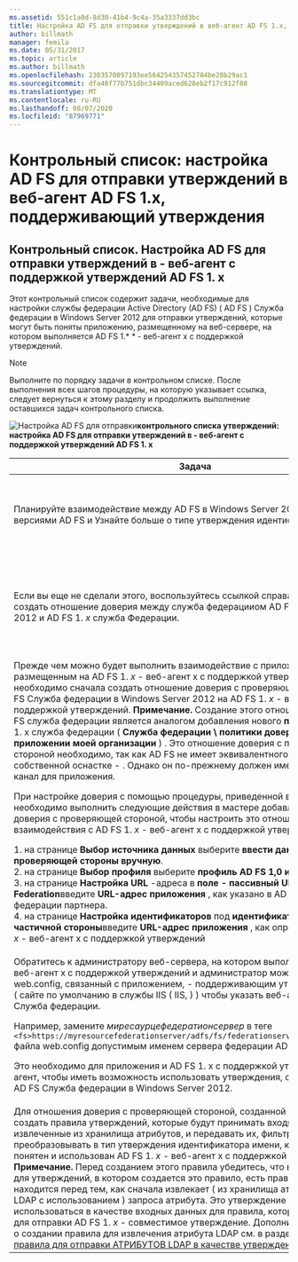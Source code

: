 ```yaml
---
ms.assetid: 551c1a0d-8d30-41b4-9c4a-35a3337dd3bc
title: Настройка AD FS для отправки утверждений в веб-агент AD FS 1.x, поддерживающий утверждения
author: billmath
manager: femila
ms.date: 05/31/2017
ms.topic: article
ms.author: billmath
ms.openlocfilehash: 2303570097193ee564254357452784be28b29ac1
ms.sourcegitcommit: dfa48f77b751dbc34409aced628eb2f17c912f08
ms.translationtype: MT
ms.contentlocale: ru-RU
ms.lasthandoff: 08/07/2020
ms.locfileid: "87969771"
---
```

# <a name="checklist-configuring-ad-fs-to-send-claims-to-an-ad-fs-1x-claims-aware-web-agent"></a>Контрольный список: настройка AD FS для отправки утверждений в веб-агент AD FS 1.x, поддерживающий утверждения


## <a name="checklist-configuring-ad-fs-to-send-claims-to-an-adfs1x-claims-aware-web-agent"></a>Контрольный список. Настройка AD FS для отправки утверждений в \- веб-агент с поддержкой утверждений AD FS 1. x
Этот контрольный список содержит задачи, необходимые для настройки службы федерации Active Directory (AD FS) \( AD FS \) Служба федерации в Windows Server 2012 для отправки утверждений, которые могут быть поняты приложению, размещенному на веб-сервере, на котором выполняется AD FS 1.* * \- веб-агент x с поддержкой утверждений.

> [!NOTE]
> Выполните по порядку задачи в контрольном списке. После выполнения всех шагов процедуры, на которую указывает ссылка, следует вернуться к этому разделу и продолжить выполнение оставшихся задач контрольного списка.

![Настройка AD FS для отправки](media/2b05dce3-938f-4168-9b8f-1f4398cbdb9b.gif)**контрольного списка утверждений: настройка AD FS для отправки утверждений в \- веб-агент с поддержкой утверждений AD FS 1. x**

|Задача|Справочник|
|--------|-------------|
|Планируйте взаимодействие между AD FS в Windows Server 2012 и предыдущими версиями AD FS и Узнайте больше о типе утверждения идентификатора имени.|![Настройка AD FS для отправки планирования утверждений](media/faa393df-4856-4431-9eda-4f4e5be72a90.gif)[для взаимодействия с AD FS 1. x](/previous-versions/windows/it-pro/windows-server-2012-R2-and-2012/ff678040(v=ws.11))|
|Если вы еще не сделали этого, воспользуйтесь ссылкой справа, чтобы сначала создать отношение доверия между служба федерацииом AD FS в Windows Server 2012 и AD FS 1. *x* служба Федерации.|[Контрольный список. Настройка AD FS для отправки утверждений в службу федерации AD FS 1.x](Checklist--Configuring-AD-FS-to-Send-Claims-to-an-AD-FS-1.x-Federation-Service.md)|
|Прежде чем можно будет выполнить взаимодействие с приложением, размещенным на AD FS 1. *x* \- веб-агент x с поддержкой утверждений необходимо сначала создать отношение доверия с проверяющей стороной в AD FS Служба федерации в Windows Server 2012 на AD FS 1. *x* \- веб-агент x с поддержкой утверждений. **Примечание.** Создание этого отношения доверия в AD FS служба федерации является аналогом добавления нового **приложения** в AD FS 1. x служба федерации \( **Служба федерации \\ политики доверия в \\ \\ приложении моей организации** \) . Это отношение доверия с проверяющей стороной необходимо, так как AD FS не имеет эквивалентного узла **приложения** в собственной оснастке \- . Однако он по-прежнему должен иметь защищенный канал для приложения.<p>При настройке доверия с помощью процедуры, приведенной в ссылке справа, необходимо выполнить следующие действия в мастере добавления отношений доверия с проверяющей стороной, чтобы настроить это отношение доверия для взаимодействия с AD FS 1. *x* \- веб-агент x с поддержкой утверждений:<p>1. на странице **Выбор источника данных** выберите **ввести данные о доверии проверяющей стороны вручную**.<br />2. на странице **Выбор профиля** выберите **профиль AD FS 1,0 и 1,1**.<br />3. на странице **Настройка URL** -адреса в **поле \- пассивный URL-адрес WS Federation**введите **URL-адрес приложения** , как указано в AD FS 1.* x* служба федерации партнера.<br />4. на странице **Настройка идентификаторов** под **идентификатором доверия частичной стороны**введите **URL-адрес приложения** , как определено в AD FS 1. *x* \- веб-агент x с поддержкой утверждений|![Настройка AD FS для отправки утверждений](media/faa393df-4856-4431-9eda-4f4e5be72a90.gif)[Создание отношения доверия с проверяющей стороной вручную](../../ad-fs/operations/Create-a-Relying-Party-Trust.md)|
|Обратитесь к администратору веб-сервера, на котором выполняется AD FS 1. *x* \- веб-агент x с поддержкой утверждений и администратор может изменить файл web.config, связанный с приложением, \- поддерживающим утверждения, на веб- \( сайте по умолчанию в службы IIS \( IIS, \) \) чтобы указать веб-агент на AD FS Служба федерации.<p>Например, замените *миресаурцефедератионсервер* в теге `<fs>https://myresourcefederationserver/adfs/fs/federationserverservice.asmx</fs>` файла web.config допустимым именем сервера федерации AD FS.<p>Это необходимо для приложения и AD FS 1. x с поддержкой утверждений \- веб-агент, чтобы иметь возможность использовать утверждения, отправленные им из AD FS Служба федерации в Windows Server 2012.|Н\/Д|
|Для отношения доверия с проверяющей стороной, созданной ранее, необходимо создать правила утверждений, которые будут принимать входящие утверждения, извлеченные из хранилища атрибутов, и передавать их, фильтровать или преобразовывать в тип утверждения идентификатора имени, который может быть понятен и использован AD FS 1. *x* \- веб-агент x с поддержкой утверждений. **Примечание.** Перед созданием этого правила убедитесь, что в наборе правил для утверждений, в котором создается это правило, есть правило, которое находится перед тем, как сначала извлекает \( из хранилища атрибутов протокол LDAP с использованием \) запроса атрибута. Это утверждение будет использоваться в качестве входных данных для правила, которое вы создадите для отправки AD FS 1. *x* \- совместимое утверждение. Дополнительные сведения о создании правила для извлечения атрибута LDAP см. в разделе [Создание правила для отправки АТРИБУТОВ LDAP в качестве утверждений](../../ad-fs/operations/Create-a-Rule-to-Send-LDAP-Attributes-as-Claims.md).|![Настройка AD FS для отправки утверждений](media/faa393df-4856-4431-9eda-4f4e5be72a90.gif)[Создание правила для отправки утверждений AD FS 1. x](../../ad-fs/operations/Create-a-Rule-to-Send-an-AD-FS-1x-Compatible-Claim.md)|

